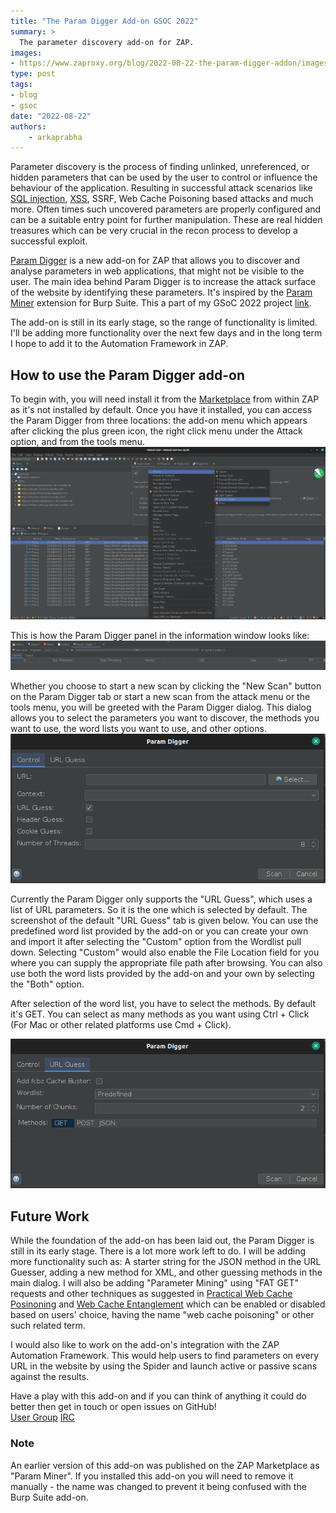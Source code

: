 ```yaml
---
title: "The Param Digger Add-on GSOC 2022"
summary: >
  The parameter discovery add-on for ZAP.
images:
- https://www.zaproxy.org/blog/2022-08-22-the-param-digger-addon/images/mascot.png
type: post
tags:
- blog
- gsoc
date: "2022-08-22"
authors: 
    - arkaprabha
---
```


Parameter discovery is the process of finding unlinked, unreferenced, or hidden parameters that can be used by the user to control or influence the behaviour of the application. Resulting in successful attack scenarios like [SQL injection](/docs/alerts/40018/), [XSS](/docs/alerts/40012/), SSRF, Web Cache Poisoning based attacks and much more. Often times such uncovered parameters are properly configured and can be a suitable entry point for further manipulation. These are real hidden treasures which can be very crucial in the recon process to develop a successful exploit.  

[Param Digger](/docs/desktop/addons/parameter-digger/) is a new add-on for ZAP that allows you to discover and analyse parameters in web applications, that might not be visible to the user. The main idea behind Param Digger is to increase the attack surface of the website by identifying these parameters. It's inspired by the [Param Miner](https://portswigger.net/bappstore/17d2949a985c4b7ca092728dba871943) extension for Burp Suite. This a part of my GSoC 2022 project [link](https://summerofcode.withgoogle.com/programs/2022/projects/XDtc6Ero).

The add-on is still in its early stage, so the range of functionality is limited. I'll be adding more functionality over the next few days and in the long term I hope to add it to the Automation Framework in ZAP.

## How to use the Param Digger add-on
To begin with, you will need install it from the [Marketplace](/addons/) from within ZAP as it's not installed by default. Once you have it installed, you can access the Param Digger from three locations: the add-on menu which appears after clicking the plus green icon, the right click menu under the Attack option, and from the tools menu. 
![Right click menu](images/right-click-menu-example.png)

This is how the Param Digger panel in the information window looks like:
![Param Digger Tab](images/param-digger.png)

Whether you choose to start a new scan by clicking the "New Scan" button on the Param Digger tab or start a new scan from the attack menu or the tools menu, you will be greeted with the Param Digger dialog. This dialog allows you to select the parameters you want to discover, the methods you want to use, the word lists you want to use, and other options.  
![Param Digger Dialog](images/param-digger-dialog.png)

Currently the Param Digger only supports the "URL Guess", which uses a list of URL parameters. So it is the one which is selected by default. The screenshot of the default "URL Guess" tab is given below. You can use the predefined word list provided by the add-on or you can create your own and import it after selecting the "Custom" option from the Wordlist pull down. Selecting "Custom" would also enable the File Location field for you where you can supply the appropriate file path after browsing. You can also use both the word lists provided by the add-on and your own by selecting the "Both" option. 

After selection of the word list, you have to select the methods. By default it's GET. You can select as many methods as you want using Ctrl + Click (For Mac or other related platforms use Cmd + Click). 

![URL Guess Tab](images/url-guess-tab.png)

## Future Work

While the foundation of the add-on has been laid out, the Param Digger is still in its early stage. There is a lot more work left to do. I will be adding more functionality such as: A starter string for the JSON method in the URL Guesser, adding a new method for XML, and other guessing methods in the main dialog. I will also be adding "Parameter Mining" using "FAT GET" requests and other techniques as suggested in [Practical Web Cache Posinoning](https://portswigger.net/research/practical-web-cache-poisoning) and [Web Cache Entanglement](https://portswigger.net/research/web-cache-entanglement) which can be enabled or disabled based on users' choice, having the name "web cache poisoning" or other such related term.

I would also like to work on the add-on's integration with the ZAP Automation Framework. This would help users to find parameters on every URL in the website by using the Spider and launch active or passive scans against the results.

Have a play with this add-on and if you can think of anything it could do better then get in touch or open issues on GitHub!  
[User Group](https://groups.google.com/group/zaproxy-users)
[IRC](https://web.libera.chat/#zaproxy)

### Note
An earlier version of this add-on was published on the ZAP Marketplace as "Param Miner". If you installed this add-on you will need to remove it manually - the name was changed to prevent it being confused with the Burp Suite add-on.